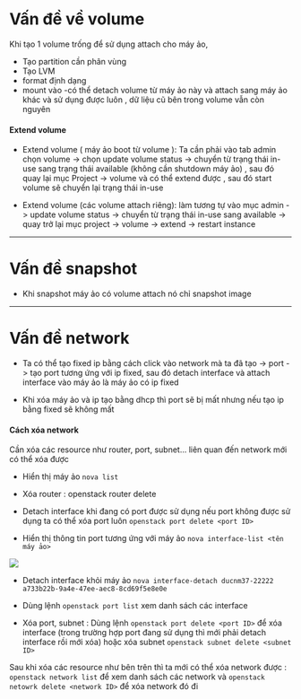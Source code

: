 # Vấn đề về volume

Khi tạo 1 volume trống để sử dụng attach cho máy ảo,

- Tạo partition cần phân vùng
- Tạo LVM
- format định dạng
- mount vào 
 -có thể detach volume từ máy ảo này và attach sang máy ảo khác và sử dụng được luôn , dữ liệu cũ bên trong volume vẫn còn nguyên


#### Extend volume

- Extend volume ( máy ảo boot từ volume ): Ta cần phải vào tab admin chọn volume -> chọn update volume status -> chuyển từ trạng thái in-use sang trạng thái available (không cần shutdown máy ảo) , sau đó quay lại mục Project -> volume và có thể extend được , sau đó start volume sẽ chuyển lại trạng thái in-use

- Extend volume (các volume attach riêng):  làm tương tự vào mục admin -> update volume status -> chuyển từ trạng thái in-use sang available -> quay trở lại mục project -> volume -> extend -> restart instance

---------------
# Vấn đề snapshot

- Khi snapshot máy ảo có volume attach nó chỉ snapshot image

--------------

# Vấn đề network

- Ta có thể tạo fixed ip bằng cách click vào network mà ta đã tạo -> port -> tạo port tương ứng với ip fixed, sau đó detach interface và attach interface vào máy ảo là máy ảo có ip fixed


- Khi xóa máy ảo và ip tạo bằng dhcp thì port sẽ bị mất nhưng nếu tạo ip bằng fixed sẽ không mất


#### Cách xóa network

Cần xóa các resource như router, port, subnet... liên quan đến network mới có thể xóa được

- Hiển thị máy ảo  `nova list`

- Xóa router : openstack router delete <router ID>

- Detach interface khi đang có port được sử dụng nếu port không được sử dụng ta có thể xóa port luôn  `openstack port delete <port ID>`

- Hiển thị thông tin port tương ứng với máy ảo `nova interface-list <tên máy ảo>`

<img src="https://i.imgur.com/HhNfoio.png">


- Detach interface khỏi máy ảo `nova interface-detach ducnm37-22222 a733b22b-9a4e-47ee-aec8-8cd69f5e8e0e` 

- Dùng lệnh `openstack port list` xem danh sách các interface 

- Xóa  port, subnet : Dùng lệnh `openstack port delete <port ID>` để xóa interface (trong trường hợp port đang sử dụng thì mới phải detach interface rồi mới xóa) hoặc xóa subnet `openstack subnet delete <subnet ID>`

Sau khi xóa các resource như bên trên thì ta mới có thể xóa network được : `openstack network list` để xem danh sách các network và `openstack netowrk delete <network ID>` để xóa network đó đi

